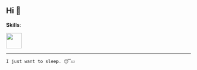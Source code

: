 ## Hi 👋

**Skills**:

<p align="left">
  <a href="https://skillicons.dev">
    <img style="height: 42px" src="https://skillicons.dev/icons?i=ts,js,sass,tailwind,py,rust,wasm,react,vue,flask,vite,vitest,docker&theme=light" />
  </a>
</p>

---

`I just want to sleep. 😴💤`
